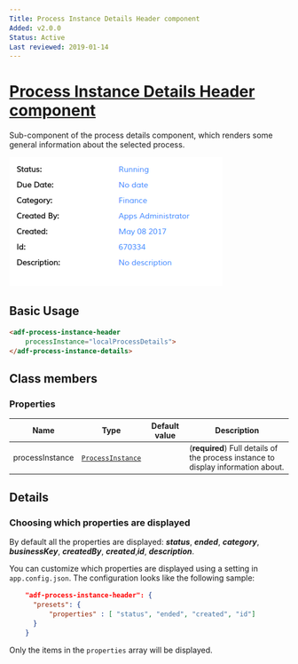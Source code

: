 ```yaml
---
Title: Process Instance Details Header component
Added: v2.0.0
Status: Active
Last reviewed: 2019-01-14
---
```


# [Process Instance Details Header component](../../../lib/process-services/src/lib/process-list/components/process-instance-header/process-instance-header.component.ts "Defined in process-instance-header.component.ts")

Sub-component of the process details component, which renders some general information about the selected process.

![adf-process-instance-header](../../docassets/images/adf-process-instance-header-attachment.png)

## Basic Usage

```html
<adf-process-instance-header   
    processInstance="localProcessDetails">
</adf-process-instance-details>
```

## Class members

### Properties

| Name | Type | Default value | Description |
| ---- | ---- | ------------- | ----------- |
| processInstance | [`ProcessInstance`](../../../lib/process-services/src/lib/process-list/models/process-instance.model.ts) |  | (**required**) Full details of the process instance to display information about. |

## Details

### Choosing which properties are displayed

By default all the properties are displayed:
**_status_**, **_ended_**, **_category_**, **_businessKey_**, **_createdBy_**, **_created_**,**_id_**, **_description_**.

You can customize which properties are displayed using a setting in `app.config.json`.
The configuration looks like the following sample:

```json
    "adf-process-instance-header": {
      "presets": {
          "properties" : [ "status", "ended", "created", "id"]
      }
    }
```

Only the items in the `properties` array will be displayed.
